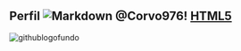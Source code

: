 ## Perfil      ![Markdown](https://img.shields.io/badge/Markdown-000?style=for-the-badge&logo=markdown)       @Corvo976! [HTML5](https://img.shields.io/badge/HTML5-E34F26?style=for-the-badge&logo=html5&logoColor=white)
![githublogofundo](https://cdn.icon-icons.com/icons2/2429/PNG/512/github_logo_icon_147285.png)

